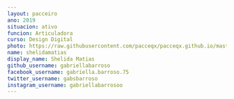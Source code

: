 ```yaml
---
layout: pacceiro
ano: 2019
situacion: ativo
funcion: Articuladora
curso: Design Digital
photo: https://raw.githubusercontent.com/pacceqx/pacceqx.github.io/master/assets/pic/bolsistas/pacce (24).png
name: shelidamatias
display_name: Shelida Matias
github_username: gabriellabarroso
facebook_username: gabriella.barroso.75
twitter_username: gabsbarroso
instagram_username: gabriellabarrosoo
---
```


